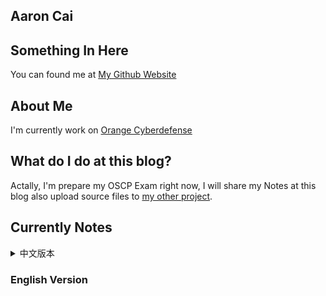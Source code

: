 ## Aaron Cai
## Something In Here
You can found me at [My Github Website](https://github.com/AaronCaiii)

## About Me
I'm currently work on [Orange Cyberdefense](https://www.orangecyberdefense.com)

## What do I do at this blog?
Actally, I'm prepare my OSCP Exam right now, I will share my Notes at this blog also upload source files to [my other project](https://github.com/AaronCaiii/Notes).

## Currently Notes
<details>
<summary>中文版本</summary>
<p><a href="https://aaroncaiii.github.io/Target%20Notes/Cute">Cute</a></p>
<p><a href="https://aaroncaiii.github.io/Target%20Notes/Development">Development</a></p>
<p><a href="https://aaroncaiii.github.io/Target%20Notes/FALL">FALL</a></p>
<p><a href="https://aaroncaiii.github.io/Target%20Notes/Joy">Joy</a></p>
<p><a href="https://aaroncaiii.github.io/Target%20Notes/SkyTower">SkyTower</a></p>
<p><a href="https://aaroncaiii.github.io/Target%20Notes/lampiao">lampiao</a></p>
<p><a href="https://aaroncaiii.github.io/Target%20Notes/loly">loly</a></p>
<p><a href="https://aaroncaiii.github.io/Target%20Notes/natraj">natraj</a></p>
<p><a href="https://aaroncaiii.github.io/Target%20Notes/sar">sar</a></p>
<p><a href="https://aaroncaiii.github.io/Target%20Notes/solstice">solstice</a></p>
</details>

### English Version
